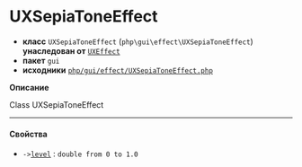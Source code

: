 # UXSepiaToneEffect

- **класс** `UXSepiaToneEffect` (`php\gui\effect\UXSepiaToneEffect`) **унаследован от** [`UXEffect`](api-docs/classes/php/gui/effect/UXEffect.ru.md)
- **пакет** `gui`
- **исходники** [`php/gui/effect/UXSepiaToneEffect.php`](./src/main/resources/JPHP-INF/sdk/php/gui/effect/UXSepiaToneEffect.php)

**Описание**

Class UXSepiaToneEffect

---

#### Свойства

- `->`[`level`](#prop-level) : `double from 0 to 1.0`